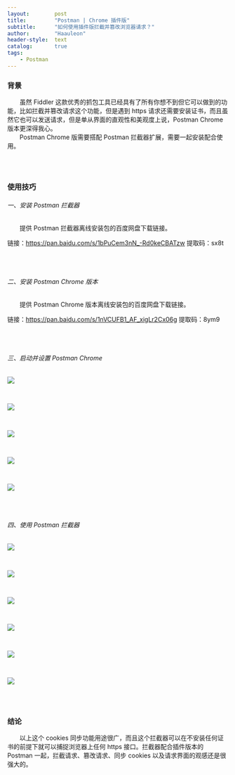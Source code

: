 ```yaml
---
layout:        post
title:         "Postman | Chrome 插件版"
subtitle:      "如何使用插件版拦截并篡改浏览器请求？"
author:        "Haauleon"
header-style:  text
catalog:       true
tags:
    - Postman
---
```


### 背景
&emsp;&emsp;虽然 Fiddler 这款优秀的抓包工具已经具有了所有你想不到但它可以做到的功能，比如拦截并篡改请求这个功能，但是遇到 https 请求还需要安装证书，而且虽然它也可以发送请求，但是单从界面的直观性和美观度上说，Postman Chrome 版本更深得我心。       
&emsp;&emsp;Postman Chrome 版需要搭配 Postman 拦截器扩展，需要一起安装配合使用。

<br><br>

### 使用技巧
###### 一、安装 Postman 拦截器        
&emsp;&emsp;提供 Postman 拦截器离线安装包的百度网盘下载链接。          

链接：https://pan.baidu.com/s/1bPuCem3nN_-Rd0keCBATzw 提取码：sx8t 

<br><br>

###### 二、安装 Postman Chrome 版本
&emsp;&emsp;提供 Postman Chrome 版本离线安装包的百度网盘下载链接。              

链接：https://pan.baidu.com/s/1nVCUFB1_AF_xigLr2Cx06g 提取码：8ym9 

<br><br>

###### 三、启动并设置 Postman Chrome
![](\img\in-post\post-postman\2021-04-13-postman-chrome-1.png)        

<br>

![](\img\in-post\post-postman\2021-04-13-postman-chrome-2.png)       

<br>

![](\img\in-post\post-postman\2021-04-13-postman-chrome-3.png)      

<br>

![](\img\in-post\post-postman\2021-04-13-postman-chrome-4.png)        

<br>

![](\img\in-post\post-postman\2021-04-13-postman-chrome-5.png)

<br><br>

###### 四、使用 Postman 拦截器     
![](\img\in-post\post-postman\2021-04-13-postman-chrome-6.png)       

<br>     

![](\img\in-post\post-postman\2021-04-13-postman-chrome-7.png)      

<br>

![](\img\in-post\post-postman\2021-04-13-postman-chrome-8.png)       

<br>

![](\img\in-post\post-postman\2021-04-13-postman-chrome-9.png)      

<br>

![](\img\in-post\post-postman\2021-04-13-postman-chrome-10.png)     

<br>     

![](\img\in-post\post-postman\2021-04-13-postman-chrome-11.png)

<br><br>

### 结论
&emsp;&emsp;以上这个 cookies 同步功能用途很广，而且这个拦截器可以在不安装任何证书的前提下就可以捕捉浏览器上任何 https 接口。拦截器配合插件版本的 Postman 一起，拦截请求、篡改请求、同步 cookies 以及请求界面的观感还是很强大的。